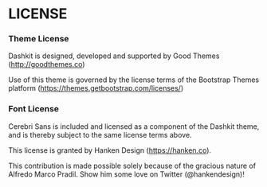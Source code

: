 # LICENSE #

### Theme License ###

Dashkit is designed, developed and supported by Good Themes (http://goodthemes.co)

Use of this theme is governed by the license terms of the Bootstrap Themes platform (https://themes.getbootstrap.com/licenses/)


### Font License ###

Cerebri Sans is included and licensed as a component of the Dashkit theme, and is thereby subject to the same license terms above.

This license is granted by Hanken Design (https://hanken.co).

This contribution is made possible solely because of the gracious nature of Alfredo Marco Pradil. Show him some love on Twitter (@hankendesign)!